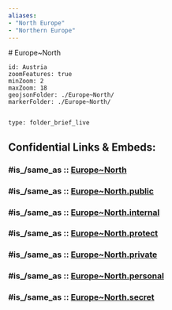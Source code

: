 ```yaml
---
aliases:
- "North Europe"
- "Northern Europe"
---
```


﻿# Europe~North


```leaflet
id: Austria
zoomFeatures: true 
minZoom: 2 
maxZoom: 18
geojsonFolder: ./Europe~North/
markerFolder: ./Europe~North/
```


```folderv
```

```ccard
type: folder_brief_live
```
 


## Confidential Links & Embeds: 

### #is_/same_as :: [Europe~North](/_Standards/Earth/Continent/Europe/Europe~North.md) 

### #is_/same_as :: [Europe~North.public](/_public/Earth/Continent/Europe/Europe~North.public.md) 

### #is_/same_as :: [Europe~North.internal](/_internal/Earth/Continent/Europe/Europe~North.internal.md) 

### #is_/same_as :: [Europe~North.protect](/_protect/Earth/Continent/Europe/Europe~North.protect.md) 

### #is_/same_as :: [Europe~North.private](/_private/Earth/Continent/Europe/Europe~North.private.md) 

### #is_/same_as :: [Europe~North.personal](/_personal/Earth/Continent/Europe/Europe~North.personal.md) 

### #is_/same_as :: [Europe~North.secret](/_secret/Earth/Continent/Europe/Europe~North.secret.md)

